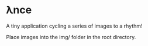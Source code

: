 # λnce

A tiny application cycling a series of images to a rhythm!

Place images into the img/ folder in the root directory.
